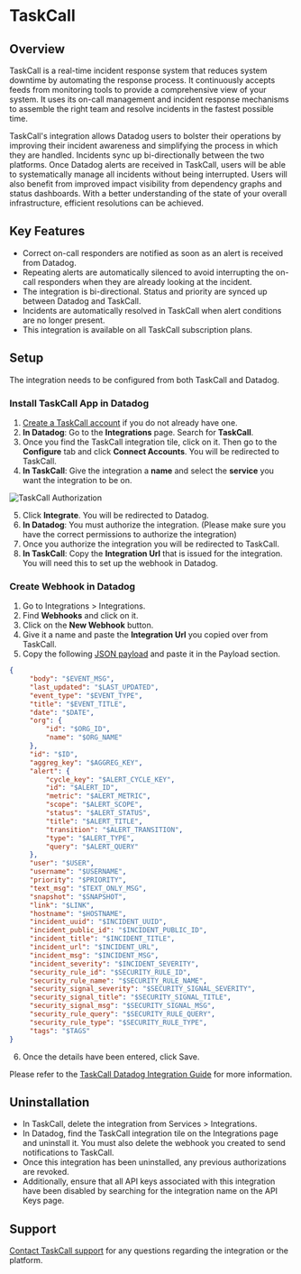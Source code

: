 # TaskCall

## Overview

TaskCall is a real-time incident response system that reduces system downtime by automating the response process. It continuously accepts feeds from monitoring tools to provide a comprehensive view of your system. It uses its on-call management and incident response mechanisms to assemble the right team and resolve incidents in the fastest possible time.

TaskCall's integration allows Datadog users to bolster their operations by improving their incident awareness and simplifying the process in which they are handled. Incidents sync up bi-directionally between the two platforms. Once Datadog alerts are received in TaskCall, users will be able to systematically manage all incidents without being interrupted. Users will also benefit from improved impact visibility from dependency graphs and status dashboards. With a better understanding of the state of your overall infrastructure, efficient resolutions can be achieved.


## Key Features

- Correct on-call responders are notified as soon as an alert is received from Datadog.
- Repeating alerts are automatically silenced to avoid interrupting the on-call responders when they are already looking at the incident.
- The integration is bi-directional. Status and priority are synced up between Datadog and TaskCall.
- Incidents are automatically resolved in TaskCall when alert conditions are no longer present.
- This integration is available on all TaskCall subscription plans.


## Setup

The integration needs to be configured from both TaskCall and Datadog.

### Install TaskCall App in Datadog

1. [Create a TaskCall account][1] if you do not already have one.
2. **In Datadog**: Go to the **Integrations** page. Search for **TaskCall**.
3. Once you find the TaskCall integration tile, click on it. Then go to the **Configure** tab and click **Connect Accounts**. You will be redirected to TaskCall.
4. **In TaskCall**: Give the integration a **name** and select the **service** you want the integration to be on.

![TaskCall Authorization][5]

5. Click **Integrate**. You will be redirected to Datadog.
6. **In Datadog**: You must authorize the integration. (Please make sure you have the correct permissions to authorize the integration)
7. Once you authorize the integration you will be redirected to TaskCall.
8. **In TaskCall**: Copy the **Integration Url** that is issued for the integration. You will need this to set up the webhook in Datadog.

### Create Webhook in Datadog

1. Go to Integrations > Integrations.
2. Find **Webhooks** and click on it.
3. Click on the **New Webhook** button.
4. Give it a name and paste the **Integration Url** you copied over from TaskCall.
5. Copy the following [JSON payload][2] and paste it in the Payload section.
```json
{
     "body": "$EVENT_MSG",
     "last_updated": "$LAST_UPDATED",
     "event_type": "$EVENT_TYPE",
     "title": "$EVENT_TITLE",
     "date": "$DATE",
     "org": {
         "id": "$ORG_ID",
         "name": "$ORG_NAME"
     },
     "id": "$ID",
     "aggreg_key": "$AGGREG_KEY",
     "alert": {
         "cycle_key": "$ALERT_CYCLE_KEY",
         "id": "$ALERT_ID",
         "metric": "$ALERT_METRIC",
         "scope": "$ALERT_SCOPE",
         "status": "$ALERT_STATUS",
         "title": "$ALERT_TITLE",
         "transition": "$ALERT_TRANSITION",
         "type": "$ALERT_TYPE",
         "query": "$ALERT_QUERY"
     },
     "user": "$USER",
     "username": "$USERNAME",
     "priority": "$PRIORITY",
     "text_msg": "$TEXT_ONLY_MSG",
     "snapshot": "$SNAPSHOT",
     "link": "$LINK",
     "hostname": "$HOSTNAME",
     "incident_uuid": "$INCIDENT_UUID",
     "incident_public_id": "$INCIDENT_PUBLIC_ID",
     "incident_title": "$INCIDENT_TITLE",
     "incident_url": "$INCIDENT_URL",
     "incident_msg": "$INCIDENT_MSG",
     "incident_severity": "$INCIDENT_SEVERITY",
     "security_rule_id": "$SECURITY_RULE_ID",
     "security_rule_name": "$SECURITY_RULE_NAME",
     "security_signal_severity": "$SECURITY_SIGNAL_SEVERITY",
     "security_signal_title": "$SECURITY_SIGNAL_TITLE",
     "security_signal_msg": "$SECURITY_SIGNAL_MSG",
     "security_rule_query": "$SECURITY_RULE_QUERY",
     "security_rule_type": "$SECURITY_RULE_TYPE",
     "tags": "$TAGS"
}
```
6. Once the details have been entered, click Save.

Please refer to the [TaskCall Datadog Integration Guide][3] for more information.

## Uninstallation

- In TaskCall, delete the integration from Services > Integrations.
- In Datadog, find the TaskCall integration tile on the Integrations page and uninstall it. You must also delete the webhook you created to send notifications to TaskCall.
- Once this integration has been uninstalled, any previous authorizations are revoked.
- Additionally, ensure that all API keys associated with this integration have been disabled by searching for the integration name on the API Keys page.


## Support

[Contact TaskCall support][4] for any questions regarding the integration or the platform.


[1]: https://app.us.taskcallapp.com/register
[2]: https://docs.taskcallapp.com/integrations/v1/datadog-integration-guide#in-datadog
[3]: https://docs.taskcallapp.com/integrations/v1/datadog-integration-guide
[4]: https://www.taskcallapp.com/contact-us
[5]: https://taskcallapp.com/images/vendors/datadog/DatadogTaskCallAuthorization.png